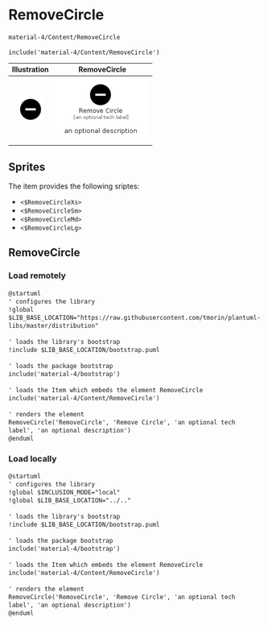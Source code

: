 # RemoveCircle


```text
material-4/Content/RemoveCircle
```

```text
include('material-4/Content/RemoveCircle')
```



| Illustration | RemoveCircle |
| :---: | :---: |
| ![illustration for Illustration](../../material-4/Content/RemoveCircle.png) | ![illustration for RemoveCircle](../../material-4/Content/RemoveCircle.Local.png) |



## Sprites
The item provides the following sriptes:

- `<$RemoveCircleXs>`
- `<$RemoveCircleSm>`
- `<$RemoveCircleMd>`
- `<$RemoveCircleLg>`





## RemoveCircle

### Load remotely
```plantuml
@startuml
' configures the library
!global $LIB_BASE_LOCATION="https://raw.githubusercontent.com/tmorin/plantuml-libs/master/distribution"

' loads the library's bootstrap
!include $LIB_BASE_LOCATION/bootstrap.puml

' loads the package bootstrap
include('material-4/bootstrap')

' loads the Item which embeds the element RemoveCircle
include('material-4/Content/RemoveCircle')

' renders the element
RemoveCircle('RemoveCircle', 'Remove Circle', 'an optional tech label', 'an optional description')
@enduml
```

### Load locally
```plantuml
@startuml
' configures the library
!global $INCLUSION_MODE="local"
!global $LIB_BASE_LOCATION="../.."

' loads the library's bootstrap
!include $LIB_BASE_LOCATION/bootstrap.puml

' loads the package bootstrap
include('material-4/bootstrap')

' loads the Item which embeds the element RemoveCircle
include('material-4/Content/RemoveCircle')

' renders the element
RemoveCircle('RemoveCircle', 'Remove Circle', 'an optional tech label', 'an optional description')
@enduml
```

